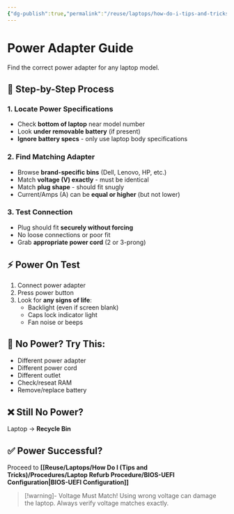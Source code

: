 ```yaml
---
{"dg-publish":true,"permalink":"/reuse/laptops/how-do-i-tips-and-tricks/procedures/laptop-refurb-procedure/power-adapter-guide/","tags":["procedure","power","hardware"]}
---
```



# Power Adapter Guide

Find the correct power adapter for any laptop model.

## 🔌 Step-by-Step Process

### 1. Locate Power Specifications
- Check **bottom of laptop** near model number
- Look **under removable battery** (if present)
- **Ignore battery specs** - only use laptop body specifications

### 2. Find Matching Adapter
- Browse **brand-specific bins** (Dell, Lenovo, HP, etc.)
- Match **voltage (V) exactly** - must be identical
- Match **plug shape** - should fit snugly
- Current/Amps (A) can be **equal or higher** (but not lower)

### 3. Test Connection
- Plug should fit **securely without forcing**
- No loose connections or poor fit
- Grab **appropriate power cord** (2 or 3-prong)

## ⚡ Power On Test
1. Connect power adapter
2. Press power button
3. Look for **any signs of life**:
   - Backlight (even if screen blank)
   - Caps lock indicator light
   - Fan noise or beeps

## 🔧 No Power? Try This:
- Different power adapter
- Different power cord  
- Different outlet
- Check/reseat RAM
- Remove/replace battery

## ❌ Still No Power?
Laptop → **Recycle Bin**

## ✅ Power Successful?
Proceed to **[[Reuse/Laptops/How Do I (Tips and Tricks)/Procedures/Laptop Refurb Procedure/BIOS-UEFI Configuration\|BIOS-UEFI Configuration]]**

> [!warning]- Voltage Must Match!
> Using wrong voltage can damage the laptop. Always verify voltage matches exactly.